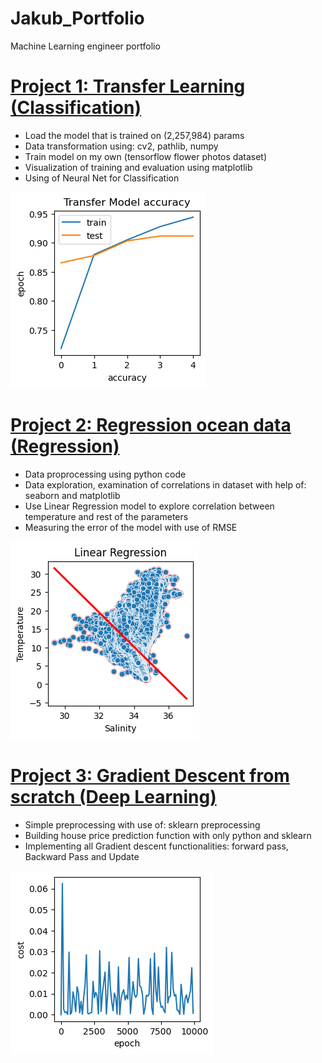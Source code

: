 # Jakub_Portfolio
Machine Learning engineer portfolio

# [Project 1: Transfer Learning (Classification)](https://github.com/JakubTabor/Portfolio_Classification)
* Load the model that is trained on (2,257,984) params
* Data transformation using: cv2, pathlib, numpy
* Train model on my own (tensorflow flower photos dataset)
* Visualization of training and evaluation using matplotlib
* Using of Neural Net for Classification

![](https://github.com/JakubTabor/Jakub_Portfolio/blob/main/images/transfer_learning.png)


# [Project 2: Regression ocean data (Regression)](https://github.com/JakubTabor/Portfolio_Regression)
* Data proprocessing using python code
* Data exploration, examination of correlations in dataset with help of: seaborn and matplotlib
* Use Linear Regression model to explore correlation between temperature and rest of the parameters
* Measuring the error of the model with use of RMSE

![](https://github.com/JakubTabor/Jakub_Portfolio/blob/main/images/Regression.png)


# [Project 3: Gradient Descent from scratch (Deep Learning)](https://github.com/JakubTabor/Gradient_Descent_Neural_Network_2/blob/main/Gradient_Descent_Batch_and_Stochastic.ipynb)
* Simple preprocessing with use of: sklearn preprocessing
* Building house price prediction function with only python and sklearn
* Implementing all Gradient descent functionalities: forward pass, Backward Pass and Update

![](https://github.com/JakubTabor/Jakub_Portfolio/blob/main/images/gradient_descent.png)
